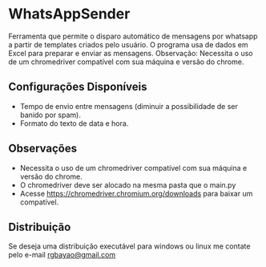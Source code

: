 # WhatsAppSender
Ferramenta que permite o disparo automático de mensagens por whatsapp a partir de templates criados pelo usuário.
O programa usa de dados em Excel para preparar e enviar as mensagens.
Observação: Necessita o uso de um chromedriver compatível com sua máquina e versão do chrome.

## Configurações Disponíveis
- Tempo de envio entre mensagens (diminuir a possibilidade de ser banido por spam).
- Formato do texto de data e hora.

## Observações
- Necessita o uso de um chromedriver compatível com sua máquina e versão do chrome.
- O chromedriver deve ser alocado na mesma pasta que o main.py
- Acesse https://chromedriver.chromium.org/downloads para baixar um compatível.

## Distribuição
Se deseja uma distribuição executável para windows ou linux me contate pelo e-mail rgbayao@gmail.com
